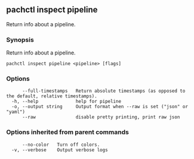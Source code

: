 ## pachctl inspect pipeline

Return info about a pipeline.

### Synopsis

Return info about a pipeline.

```
pachctl inspect pipeline <pipeline> [flags]
```

### Options

```
      --full-timestamps   Return absolute timestamps (as opposed to the default, relative timestamps).
  -h, --help              help for pipeline
  -o, --output string     Output format when --raw is set ("json" or "yaml")
      --raw               disable pretty printing, print raw json
```

### Options inherited from parent commands

```
      --no-color   Turn off colors.
  -v, --verbose    Output verbose logs
```


